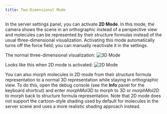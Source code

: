 ```yaml
---
title: Two-Dimensional Mode
---
```


In the server settings panel, you can activate **2D Mode**.
In this mode, the camera shows the scene in an orthographic instead of a perspective view and molecules can be represented by their structure formulas instead of the usual three-dimensional visualization.
Activating this mode automatically turns off the force field; you can manually reactivate it in the settings.

The normal three-dimensional visualization:
<img src="/images/manual/3d_mode.png" alt="3D Mode" class="mx-auto max-w-md"/>

Looks like this when 2D mode is activated:
<img src="/images/manual/2d_mode.png" alt="2D Mode" class="mx-auto max-w-md"/>

You can also morph molecules in 2D mode from their structure formula representation to a normal 3D representation while staying in orthographic view. 
To do this, open the debug console (see the **Info** panel for the keyboard shortcut) and enter *morphMol3D* to morph to 3D or *morphMol2D* to morph back to structure formula representation.
Note that 2D mode does not support the cartoon-style shading used by default for molecules in the server scene and uses a more realistic shading approach instead.
